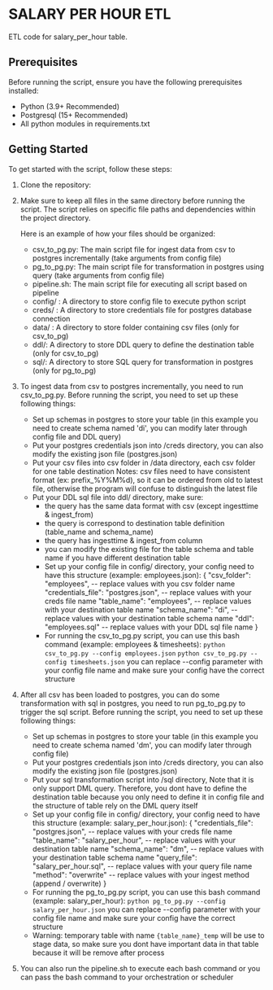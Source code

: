 # SALARY PER HOUR ETL

ETL code for salary_per_hour table.

## Prerequisites

Before running the script, ensure you have the following prerequisites installed:

- Python (3.9+ Recommended)
- Postgresql (15+ Recommended)
- All python modules in requirements.txt

## Getting Started

To get started with the script, follow these steps:

1. Clone the repository:

2. Make sure to keep all files in the same directory before running the script. 
The script relies on specific file paths and dependencies within the project directory.

   Here is an example of how your files should be organized:

   - csv_to_pg.py: The main script file for ingest data from csv to postgres incrementally (take arguments from config file)
   - pg_to_pg.py: The main script file for transformation in postgres using query (take arguments from config file)
   - pipeline.sh: The main script file for executing all script based on pipeline
   - config/ : A directory to store config file to execute python script
   - creds/ : A directory to store credentials file for postgres database connection
   - data/ : A directory to store folder containing csv files (only for csv_to_pg)
   - ddl/: A directory to store DDL query to define the destination table (only for csv_to_pg)
   - sql/: A directory to store SQL query for transformation in postgres (only for pg_to_pg)

3. To ingest data from csv to postgres incrementally, you need to run csv_to_pg.py. Before running the script, you need to set up these following things:
   - Set up schemas in postgres to store your table (in this example you need to create schema named 'di', you can modify later through config file and DDL query)
   - Put your postgres credentials json into /creds directory, you can also modify the existing json file (postgres.json)
   - Put your csv files into csv folder in /data directory, each csv folder for one table destination
   Notes: csv files need to have consistent format (ex: prefix_%Y%M%d), so it can be ordered from old to latest file, otherwise the program will confuse to distinguish the latest file
   - Put your DDL sql file into ddl/ directory, make sure: 
      - the query has the same data format with csv (except ingesttime & ingest_from)
      - the query is correspond to destination table definition (table_name and schema_name)
      - the query has ingesttime & ingest_from column
      - you can modify the existing file for the table schema and table name if you have different destination table
      - Set up your config file in config/ directory, your config need to have this structure (example: employees.json):
            {
            "csv_folder": "employees", -- replace values with you csv folder name
            "credentials_file": "postgres.json", -- replace values with your creds file name
            "table_name": "employees", -- replace values with your destination table name
            "schema_name": "di", -- replace values with your destination table schema name
            "ddl": "employees.sql" -- replace values with your DDL sql file name
            }
      - For running the csv_to_pg.py script, you can use this bash command (example: employees & timesheets):
         `python csv_to_pg.py --config employees.json` 
         `python csv_to_pg.py --config timesheets.json`
         you can replace --config parameter with your config file name and make sure your config have the correct structure

4. After all csv has been loaded to postgres, you can do some transformation with sql in postgres, you need to run pg_to_pg.py to trigger the sql script. Before running the script, you need to set up these following things:
   - Set up schemas in postgres to store your table (in this example you need to create schema named 'dm', you can modify later through config file)
   - Put your postgres credentials json into /creds directory, you can also modify the existing json file (postgres.json)
   - Put your sql transformation script into /sql directory, Note that it is only support DML query. Therefore, you dont have to define the destination table because you only need to define it in config file and the structure of table rely on the DML query itself
   - Set up your config file in config/ directory, your config need to have this structure (example: salary_per_hour.json):
      {
      "credentials_file": "postgres.json", -- replace values with your creds file name
      "table_name": "salary_per_hour", -- replace values with your destination table name
      "schema_name": "dm", -- replace values with your destination table schema name
      "query_file": "salary_per_hour.sql", -- replace values with your query file name
      "method": "overwrite" -- replace values with your ingest method (append / overwrite)
      }
   - For running the pg_to_pg.py script, you can use this bash command (example: salary_per_hour):
      `python pg_to_pg.py --config salary_per_hour.json` 
      you can replace --config parameter with your config file name and make sure your config have the correct structure
   - Warning: temporary table with name `{table_name}_temp` will be use to stage data, so make sure you dont have important data in that table because it will be remove after process

5. You can also run the pipeline.sh to execute each bash command or you can pass the bash command to your orchestration or scheduler
